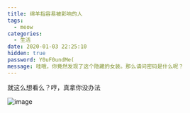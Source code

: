 ```yaml
---
title: 绵羊指容易被影响的人
tags:
  - meow
categories:
  - 生活
date: 2020-01-03 22:25:10
hidden: true
password: Y0uF0undMe(
message: 哇哦，你竟然发现了这个隐藏的女装。那么请问密码是什么呢？
---
```


就这么想看么？哼，真拿你没办法

![image](https://user-images.githubusercontent.com/10842684/71776471-23ab0d80-2f60-11ea-990c-0ea946f28518.jpg)
